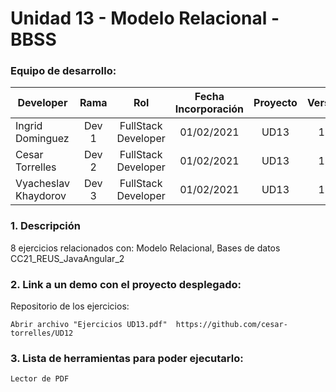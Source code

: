 # Unidad 13 -  Modelo Relacional - BBSS

### Equipo de desarrollo:

| Developer | Rama | Rol | Fecha Incorporación | Proyecto | Versión |
| --- | :---:  | :---:  | :---:  | :---: | :---:  |
| Ingrid Dominguez | Dev 1 | FullStack Developer | 01/02/2021 | UD13  | 1.0  |
| Cesar Torrelles | Dev 2 | FullStack Developer | 01/02/2021 | UD13  | 1.0  | 
| Vyacheslav Khaydorov | Dev 3 | FullStack Developer| 01/02/2021 | UD13  | 1.0  |

### 1. Descripción

8 ejercicios  relacionados con:
Modelo Relacional, Bases de datos
CC21_REUS_JavaAngular_2

###  2. Link a un demo con el proyecto desplegado:

Repositorio de los ejercicios:
```
Abrir archivo "Ejercicios UD13.pdf"  https://github.com/cesar-torrelles/UD12
```
###   3. Lista de herramientas para poder ejecutarlo:
```
Lector de PDF 
```
